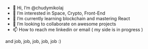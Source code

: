 - 👋 Hi, I’m @chudymikolaj
- 👀 I’m interested in Space, Crypto, Front-End
- 🌱 I’m currently learning blockchain and mastering React
- 💞️ I’m looking to collaborate on awesome projects
- 📫 How to reach me linkedin or email ( my side is in progress )

and job, job, job, job, job :)

<!---
chudymikolaj/chudymikolaj is a ✨ special ✨ repository because its `README.md` (this file) appears on your GitHub profile.
You can click the Preview link to take a look at your changes.
--->
